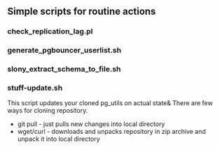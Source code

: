 ## Simple scripts for routine actions
### check_replication_lag.pl

### generate_pgbouncer_userlist.sh

### slony_extract_schema_to_file.sh

### stuff-update.sh
This script updates your cloned pg_utils on actual state& There are few ways for cloning repository.
* git pull - just pulls new changes into local directory
* wget/curl - downloads and unpacks repository in zip archive and unpack it into local directory